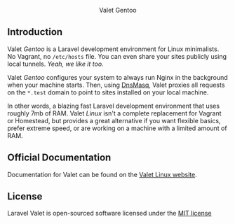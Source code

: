 <p align="center">Valet Gentoo</p>

## Introduction

Valet *Gentoo* is a Laravel development environment for Linux minimalists. No Vagrant, no `/etc/hosts` file. You can even share your sites publicly using local tunnels. _Yeah, we like it too._

Valet *Gentoo* configures your system to always run Nginx in the background when your machine starts. Then, using [DnsMasq](https://en.wikipedia.org/wiki/Dnsmasq), Valet proxies all requests on the `*.test` domain to point to sites installed on your local machine.

In other words, a blazing fast Laravel development environment that uses roughly 7mb of RAM. Valet *Linux* isn't a complete replacement for Vagrant or Homestead, but provides a great alternative if you want flexible basics, prefer extreme speed, or are working on a machine with a limited amount of RAM.

## Official Documentation

Documentation for Valet can be found on the [Valet Linux website](https://drewwalton19216801.github.io/valet-gentoo-docs/).

## License

Laravel Valet is open-sourced software licensed under the [MIT license](http://opensource.org/licenses/MIT)
